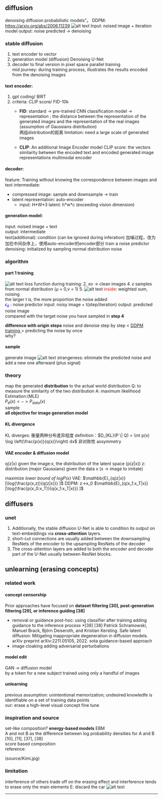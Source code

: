 ## diffusion 

denoising diffusion probabilistic models”。
DDPM: https://arxiv.org/abs/2006.11239
![alt text](source/image.png)
Input: noised image + iteration  
model
output: noise predicted -> denoising

### stable diffusion  
1. text encoder to vector  
2. generation model (diffusion) Denoising U-Net  
3. decoder to final version in pixel space
parallel training   
mid journey: during training process, illustrates the results encoded from the denoising images

#### text encoder:
1. gpt coding/ BIRT
1. criteria: CLIP score/ FID-10k  
   - **FID**: standard -> pre-trained CNN classification model -> representation ;   the distance between the representation of the generated images and the representation of the real images (assumption of Gaussians distribution)  
   两组distribution的距离
   limitation: need a large scale of generated images  

   - **CLIP**: An additional Image Encoder model
   CLIP score: the vectors similarity between the encoded text and encoded generated image representations
   multimodal encoder

#### decoder: 
feature: Training without knowing the correspondence between images and text 
intermediate: 
- compressed image: sample and downsample -> train
- latent representation:  auto-encoder  
    - input: H\*W\*3 latent: h\*w\*c (exceeding vision dimension)

#### generation model:
input: noised image + text  
output: intermediate  
text(additional): condition (can be ignored during inferation)
加噪过程，改为加在中间杂序上，使用auto-encoder的encoder部分
train a noise predictor
denoising: initialized by sampling normal distribution noise

### algorithm  
#### part 1 training

![alt text](source/image.png)
loss function during training:
2. xo -> clean images
4. $\epsilon$ samples from normal distribution ($\mu$ = 0,v = 1)
5. 
![alt text](source/training.jpg)
<span style="color: red;">inside</span>:  weighted sum, noising  
  the larger t is, the more proportion the noise added  
<span style="color: blue;">$\epsilon_\theta$</span> : noise predictor
input: noisy image + t(step/iteration)
output: predicted noise image  
compared with the target noise you have sampled in **step 4**  

**difference with origin steps**
noise and denoise step by step  < <u>DDPM training </u>> predicting the noise by once  
why?

#### sample
generate image
![alt text](source/sampling.jpg)
strangeness: elinimate the predicted noise and add a new one afterward (plus signal)

### theory
map the generated **distribution** to the actual world distribution
Q: to measure the similarity of the two distribution
A: maximum likelihood Estimation:(MLE)  
  $P_\theta(x)<->P_{data}(x)$  
  sample  
**all objective for image generation model**

#### KL divergence 
KL diverges: 衡量两种分布差异程度
  definition：$D_{KL}(P \| Q) = \int p(x) \log \left(\frac{p(x)}{q(x)}\right) dx$
非对称性 assymmetry
#### VAE encoder & diffusion model
q(z|x)
given the image:x, the distribution of the latent space (p(z|x))
z: distribution (major Gaussians) given the data x (x -> image to imitate)
<!-- maximize lower bound -->
maximize *lower bound of logP(x)*
VAE:
$\mathbb{E}_{q(z|x)}[\log{\frac{p(x,z)}{q(z|x)}} ]$
DDPM: z->x_0
$\mathbb{E}_{q(x_1:x_T|x)}[\log{\frac{p(x_0:x_T)}{q(x_1:x_T|x)}} ]$

## diffusers
### unet
1. Additionally, the stable diffusion U-Net is able to condition its output on text-embeddings via **cross-attention** layers.
2. short-cut connections are usually added between the downsampling ResNets of the encoder to the upsampling ResNets of the decoder
3. The cross-attention layers are added to both the encoder and decoder part of the U-Net usually between ResNet blocks.

## unlearning (erasing concepts)  
### related work  
#### concept censorship  
Prior approaches have focused on **dataset filtering [30], post-generation filtering [29], or inference guiding [38]**
- removal or guidance
post-hoc: using classifier after training
adding guidance to the inference process \*[38]
[38] Patrick Schramowski, Manuel Brack, Björn Deiseroth, and Kristian Kersting. Safe latent diffusion: Mitigating inappropriate degeneration in diffusion models. arXiv preprint arXiv:2211.05105, 2022.
sota guidance-based approach
- image cloaking
  adding adversarial perturbations
#### model edit
GAN -> diffusion model  
by a token for a new subject trained using only a handful of images  
#### unlearning
previous assumption: unintentional memorization; undesired knowledfe is identifiable on a set of training data points  
our: erase a high-level visual concept
fine tune  
### inspiration and source
set-like composition?
**energy-based models** EBM  
A and not B as the difference between log probability densities for A and B
[10], [11], [37], [38]  
score based composition  
reference: 
<!-- ![alt text](<>) -->
(source/Kimi.jpg)
### limitation
interference of others
trade off on the erasing effect and interference
tends to erase only the main elements
E: discard the car
![alt text](edited_car.png)


---